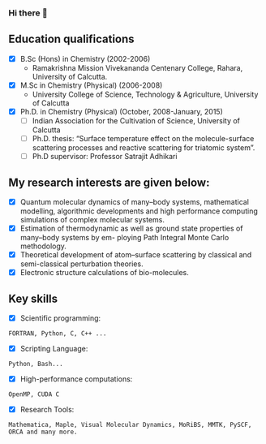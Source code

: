 ### Hi there 👋

## Education qualifications
- [x] B.Sc (Hons) in Chemistry (2002-2006)
    - Ramakrishna Mission Vivekananda Centenary College, Rahara, University of Calcutta.
- [x] M.Sc in Chemistry (Physical) (2006-2008)
    - University College of Science, Technology & Agriculture, University of Calcutta
- [x] Ph.D. in Chemistry (Physical) (October, 2008-January, 2015)
    - [ ] Indian Association for the Cultivation of Science, University of Calcutta
    - [ ] Ph.D. thesis: “Surface temperature effect on the molecule-surface scattering processes and reactive scattering for triatomic system”.
    - [ ] Ph.D supervisor: Professor Satrajit Adhikari  

## My research interests are given below: 

- [x] Quantum molecular dynamics of many–body systems, mathematical modelling, algorithmic developments and high performance computing simulations of complex molecular systems.  
- [x] Estimation of thermodynamic as well as ground state properties of many–body systems by em- ploying Path Integral Monte Carlo methodology.
- [x] Theoretical development of atom–surface scattering by classical and semi-classical perturbation theories.
- [x] Electronic structure calculations of bio-molecules. 

## Key skills

- [x] Scientific programming:
```
FORTRAN, Python, C, C++ ...
```

- [x] Scripting Language:
```
Python, Bash...
```
- [x] High-performance computations:
```
OpenMP, CUDA C
```
- [x] Research Tools:
```
Mathematica, Maple, Visual Molecular Dynamics, MoRiBS, MMTK, PySCF, ORCA and many more.
```

  

<!--
**tapassahoo/tapassahoo** is a ✨ _special_ ✨ repository because its `README.md` (this file) appears on your GitHub profile.

Here are some ideas to get you started:

- 🔭 I’m currently working on ...
- 🌱 I’m currently learning ...
- 👯 I’m looking to collaborate on ...
- 🤔 I’m looking for help with ...
- 💬 Ask me about ...
- 📫 How to reach me: ...
- 😄 Pronouns: ...
- ⚡ Fun fact: ...
-->
